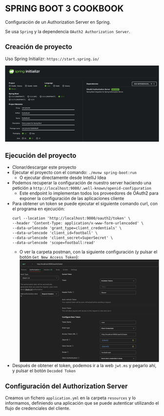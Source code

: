 # SPRING BOOT 3 COOKBOOK

Configuración de un Authorization Server en Spring.

Se usa `Spring` y la dependencia `OAuth2 Authorization Server`.

## Creación de proyecto

Uso Spring Initializr: `https://start.spring.io/`

![alt Spring Initialzr](./images/01-Spring-Initializr.png)

## Ejecución del proyecto

- Clonar/descargar este proyecto
- Ejecutar el proyecto con el comando: `./mvnw spring-boot:run`
    - O ejecutar directamente desde IntelliJ Idea
- Podemos recuperar la configuración de nuestro server haciendo una petición a `http://localhost:9000/.well-known/openid-configuration`
  - Este endpoint lo implementan todos los proveedores de OAuth2 para exponer la configuración de las aplicaciones cliente
- Para obtener un token se puede ejecutar el siguiente comando curl, con el programa en ejecución:
  ```
  curl --location 'http://localhost:9000/oauth2/token' \
  --header 'Content-Type: application/x-www-form-urlencoded' \
  --data-urlencode 'grant_type=client_credentials' \
  --data-urlencode 'client_id=football' \
  --data-urlencode 'client_secret=SuperSecret' \
  --data-urlencode 'scope=football:read'
  ```
  - O ver la carpeta postman, con la siguiente configuración (y pulsar el botón `Get New Access Token`):
  ![alt Postman_Config](./images/02-Postman-Config.png)
- Después de obtener el token, podemos ir a la web `jwt.ms` y pegarlo ahí, y pulsar el botón `Decoded Token`
  

## Configuración del Authorization Server

Creamos un fichero `application.yml` en la carpeta `resources` y lo informamos, definiendo una aplicación que se puede autenticar utilizando el flujo de credenciales del cliente.